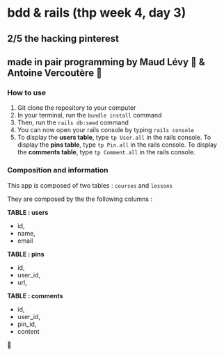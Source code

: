 # bdd & rails (thp week 4, day 3)

## 2/5 the hacking pinterest 

## made in pair programming by Maud Lévy :fried_shrimp: & Antoine Vercoutère :poultry_leg:

### How to use

1. Git clone the repository to your computer
2. In your terminal, run the `bundle install` command
3. Then, run the `rails db:seed` command
4. You can now open your rails console by typing `rails console`
5. To display the **users table**, type `tp User.all` in the rails console. To display the **pins table**, type `tp Pin.all` in the rails console. To display the **comments table**, type `tp Comment.all` in the rails console.


### Composition and information

This app is composed of two tables : `courses` and `lessons`

They are composed by the the following columns :

**TABLE : users**
* id,
* name,
* email


**TABLE : pins** 
* id,
* user_id,
* url,

**TABLE : comments** 
* id,
* user_id,
* pin_id,
* content

:kiss: